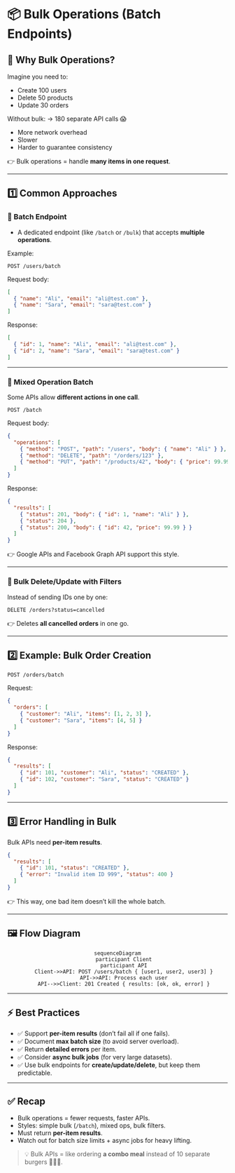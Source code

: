 # 📦 Bulk Operations (Batch Endpoints)

## 🧩 Why Bulk Operations?

Imagine you need to:

- Create 100 users
- Delete 50 products
- Update 30 orders

Without bulk: → 180 separate API calls 😱

- More network overhead
- Slower
- Harder to guarantee consistency

👉 Bulk operations = handle **many items in one request**.

---

## 1️⃣ Common Approaches

### 🔹 Batch Endpoint

- A dedicated endpoint (like `/batch` or `/bulk`) that accepts **multiple operations**.

Example:

```http
POST /users/batch
```

Request body:

```json
[
  { "name": "Ali", "email": "ali@test.com" },
  { "name": "Sara", "email": "sara@test.com" }
]
```

Response:

```json
[
  { "id": 1, "name": "Ali", "email": "ali@test.com" },
  { "id": 2, "name": "Sara", "email": "sara@test.com" }
]
```

---

### 🔹 Mixed Operation Batch

Some APIs allow **different actions in one call**.

```http
POST /batch
```

Request body:

```json
{
  "operations": [
    { "method": "POST", "path": "/users", "body": { "name": "Ali" } },
    { "method": "DELETE", "path": "/orders/123" },
    { "method": "PUT", "path": "/products/42", "body": { "price": 99.99 } }
  ]
}
```

Response:

```json
{
  "results": [
    { "status": 201, "body": { "id": 1, "name": "Ali" } },
    { "status": 204 },
    { "status": 200, "body": { "id": 42, "price": 99.99 } }
  ]
}
```

👉 Google APIs and Facebook Graph API support this style.

---

### 🔹 Bulk Delete/Update with Filters

Instead of sending IDs one by one:

```http
DELETE /orders?status=cancelled
```

👉 Deletes **all cancelled orders** in one go.

---

## 2️⃣ Example: Bulk Order Creation

```http
POST /orders/batch
```

Request:

```json
{
  "orders": [
    { "customer": "Ali", "items": [1, 2, 3] },
    { "customer": "Sara", "items": [4, 5] }
  ]
}
```

Response:

```json
{
  "results": [
    { "id": 101, "customer": "Ali", "status": "CREATED" },
    { "id": 102, "customer": "Sara", "status": "CREATED" }
  ]
}
```

---

## 3️⃣ Error Handling in Bulk

Bulk APIs need **per-item results**.

```json
{
  "results": [
    { "id": 101, "status": "CREATED" },
    { "error": "Invalid item ID 999", "status": 400 }
  ]
}
```

👉 This way, one bad item doesn’t kill the whole batch.

---

## 🖼️ Flow Diagram

<div align="center">

```mermaid
sequenceDiagram
    participant Client
    participant API
    Client->>API: POST /users/batch { [user1, user2, user3] }
    API->>API: Process each user
    API-->>Client: 201 Created { results: [ok, ok, error] }
```

</div>

---

## ⚡ Best Practices

- ✅ Support **per-item results** (don’t fail all if one fails).
- ✅ Document **max batch size** (to avoid server overload).
- ✅ Return **detailed errors** per item.
- ✅ Consider **async bulk jobs** (for very large datasets).
- ✅ Use bulk endpoints for **create/update/delete**, but keep them predictable.

---

## ✅ Recap

- Bulk operations = fewer requests, faster APIs.
- Styles: simple bulk (`/batch`), mixed ops, bulk filters.
- Must return **per-item results**.
- Watch out for batch size limits + async jobs for heavy lifting.

> 💡 Bulk APIs = like ordering **a combo meal** instead of 10 separate burgers 🍔🍟🥤.
